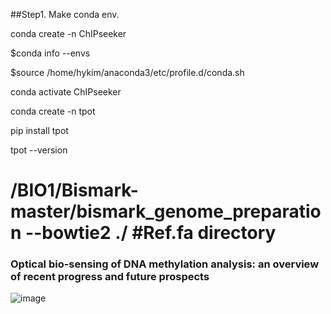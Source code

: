 ##Step1. Make conda env.

conda create -n ChIPseeker

$conda info --envs

$source /home/hykim/anaconda3/etc/profile.d/conda.sh

conda activate ChIPseeker


conda create -n tpot

pip install tpot

tpot --version

# /BIO1/Bismark-master/bismark_genome_preparation --bowtie2 ./ #Ref.fa directory

### Optical bio-sensing of DNA methylation analysis: an overview of recent progress and future prospects
 ![image](https://github.com/Cherry-Kim/Methylseq/assets/64776690/6bf5b60d-cc2c-42fe-b986-62e372558652)


